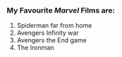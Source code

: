 ### My Favourite *Marvel* Films are:
1. Spiderman far from home
2. Avengers Infinity war
3. Avengers the End game
4. The Ironman
